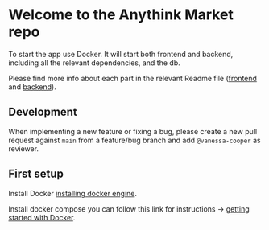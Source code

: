 # Welcome to the Anythink Market repo

To start the app use Docker. It will start both frontend and backend, including all the relevant dependencies, and the db.

Please find more info about each part in the relevant Readme file ([frontend](frontend/readme.md) and [backend](backend/README.md)).

## Development

When implementing a new feature or fixing a bug, please create a new pull request against `main` from a feature/bug branch and add `@vanessa-cooper` as reviewer.

## First setup

Install Docker [installing docker engine](https://docs.docker.com/engine/install/).

Install docker compose you can follow this link for instructions -> [getting started with Docker](https://docs.docker.com/compose/gettingstarted/).
